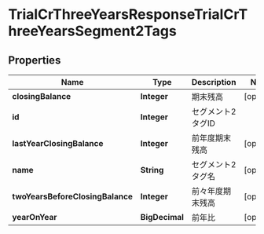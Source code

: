 

# TrialCrThreeYearsResponseTrialCrThreeYearsSegment2Tags


## Properties

Name | Type | Description | Notes
------------ | ------------- | ------------- | -------------
**closingBalance** | **Integer** | 期末残高 |  [optional]
**id** | **Integer** | セグメント2タグID | 
**lastYearClosingBalance** | **Integer** | 前年度期末残高 |  [optional]
**name** | **String** | セグメント2タグ名 |  [optional]
**twoYearsBeforeClosingBalance** | **Integer** | 前々年度期末残高 |  [optional]
**yearOnYear** | **BigDecimal** | 前年比 |  [optional]



